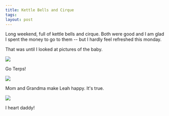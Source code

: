 ```yaml
---
title: Kettle Bells and Cirque
tags: 
layout: post
---
```

Long weekend, full of kettle bells and cirque.  Both were good and I am glad I spent the money to go to them -- but I hardly feel refreshed this monday.



That was until I looked at pictures of the baby.



<img src="http://fuzzymonk.com/photos/leah/image/595/IMG_8037.jpg" class="picture" />

Go Terps!



<img src="http://fuzzymonk.com/photos/leah/image/595/IMG_8071.jpg" class="picture" />

Mom and Grandma make Leah happy. It's true.



<img src="http://fuzzymonk.com/photos/leah/image/595/IMG_8059.jpg" class="picture" />

I heart daddy!
